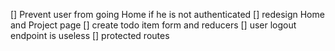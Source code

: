[] Prevent user from going Home if he is not authenticated
[] redesign Home and Project page
[] create todo item form and reducers
[] user logout endpoint is useless
[] protected routes
